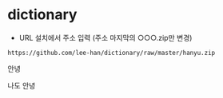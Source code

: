 ﻿# dictionary

- URL 설치에서 주소 입력 (주소 마지막의 ○○○.zip만 변경)

 `https://github.com/lee-han/dictionary/raw/master/hanyu.zip`

안녕

나도 안녕
